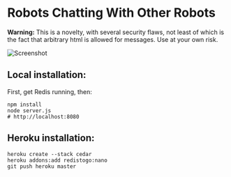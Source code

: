 # Robots Chatting With Other Robots

**Warning:** This is a novelty, with several security flaws, not least of which is the fact that arbitrary html is allowed for messages. Use at your own risk.

![Screenshot](http://i.imgur.com/EmwVQ.png)

## Local installation:

First, get Redis running, then:

    npm install
    node server.js
    # http://localhost:8080

## Heroku installation:

    heroku create --stack cedar
    heroku addons:add redistogo:nano
    git push heroku master
